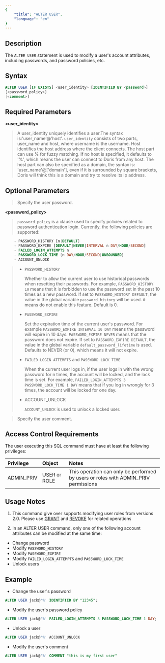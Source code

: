 ```yaml
---
{
    "title": "ALTER USER",
    "language": "en"
}
---
```


<!--
Licensed to the Apache Software Foundation (ASF) under one
or more contributor license agreements.  See the NOTICE file
distributed with this work for additional information
regarding copyright ownership.  The ASF licenses this file
to you under the Apache License, Version 2.0 (the
"License"); you may not use this file except in compliance
with the License.  You may obtain a copy of the License at

  http://www.apache.org/licenses/LICENSE-2.0

Unless required by applicable law or agreed to in writing,
software distributed under the License is distributed on an
"AS IS" BASIS, WITHOUT WARRANTIES OR CONDITIONS OF ANY
KIND, either express or implied.  See the License for the
specific language governing permissions and limitations
under the License.
-->

## Description

The `ALTER USER` statement is used to modify a user's account attributes, including passwords, and password policies, etc.

## Syntax

```sql
ALTER USER [IF EXISTS] <user_identity> [IDENTIFIED BY <password>]
[<password_policy>]
[<comment>]
```

## Required Parameters

**<user_identity>**

> A user_identity uniquely identifies a user.The syntax is:'user_name'@'host'.
> `user_identity` consists of two parts, user_name and host, where username is the username. Host identifies the host address where the client connects. The host part can use % for fuzzy matching. If no host is specified, it defaults to '%', which means the user can connect to Doris from any host.
> The host part can also be specified as a domain, the syntax is: 'user_name'@['domain'], even if it is surrounded by square brackets, Doris will think this is a domain and try to resolve its ip address. 

## Optional Parameters

**<password>**

> Specify the user password. 

**<password_policy>**

> `password_policy` is a clause used to specify policies related to password authentication login. Currently, the following policies are supported:

```sql
    - PASSWORD_HISTORY [n|DEFAULT]
    - PASSWORD_EXPIRE [DEFAULT|NEVER|INTERVAL n DAY/HOUR/SECOND]
    - FAILED_LOGIN_ATTEMPTS n
    - PASSWORD_LOCK_TIME [n DAY/HOUR/SECOND|UNBOUNDED]
    - ACCOUNT_UNLOCK
```

> - `PASSWORD_HISTORY`
>
>    Whether to allow the current user to use historical passwords when resetting their passwords. For example, `PASSWORD_HISTORY 10` means that it is forbidden to use the password set in the past 10 times as a new password. If set to `PASSWORD_HISTORY DEFAULT`, the value in the global variable `password_history` will be used. `0` means do not enable this feature. Default is 0.
>
> - `PASSWORD_EXPIRE`
>
>    Set the expiration time of the current user's password. For example `PASSWORD_EXPIRE INTERVAL 10 DAY` means the password will expire in 10 days. `PASSWORD_EXPIRE NEVER` means that the password does not expire. If set to `PASSWORD_EXPIRE DEFAULT`, the value in the global variable `default_password_lifetime` is used. Defaults to NEVER (or 0), which means it will not expire.
>
> - `FAILED_LOGIN_ATTEMPTS` and `PASSWORD_LOCK_TIME`
>
>    When the current user logs in, if the user logs in with the wrong password for n times, the account will be locked, and the lock time is set. For example, `FAILED_LOGIN_ATTEMPTS 3 PASSWORD_LOCK_TIME 1 DAY` means that if you log in wrongly for 3 times, the account will be locked for one day.
>    
> - ACCOUNT_UNLOCK
>    
>    `ACCOUNT_UNLOCK` is used to unlock a locked user.

**<comment>**

>Specify the user comment.

## Access Control Requirements

The user executing this SQL command must have at least the following privileges:

| Privilege     | Object    | Notes |
|:--------------|:----------|:------|
| ADMIN_PRIV    | USER or ROLE    | This operation can only be performed by users or roles with ADMIN_PRIV permissions  |

## Usage Notes

1. This command give over supports modifying user roles from versions 2.0. Please use [GRANT](./GRANT.md) and [REVOKE](./REVOKE.md) for related operations

2. In an ALTER USER command, only one of the following account attributes can be modified at the same time:
- Change password
- Modify `PASSWORD_HISTORY`
- Modify `PASSWORD_EXPIRE`
- Modify `FAILED_LOGIN_ATTEMPTS` and `PASSWORD_LOCK_TIME`
- Unlock users

## Example

- Change the user's password

```sql
ALTER USER jack@'%' IDENTIFIED BY "12345";
```

- Modify the user's password policy
    
```sql
ALTER USER jack@'%' FAILED_LOGIN_ATTEMPTS 3 PASSWORD_LOCK_TIME 1 DAY;
```

- Unlock a user

```sql
ALTER USER jack@'%' ACCOUNT_UNLOCK
```

- Modify the user's comment

```sql
ALTER USER jack@'%' COMMENT "this is my first user"
```
